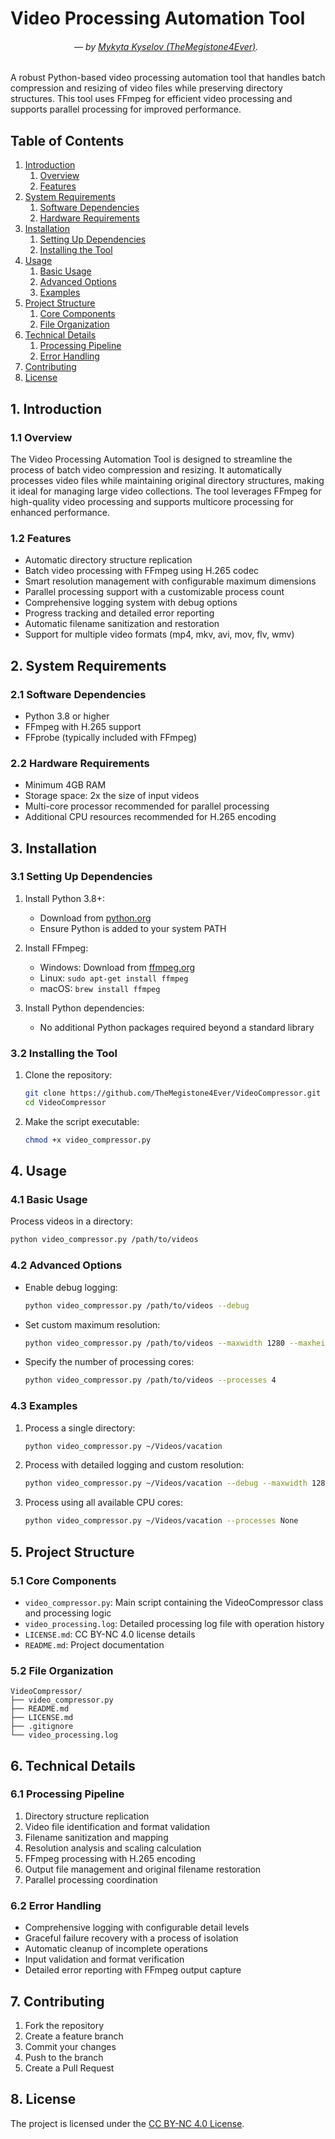 # Video Processing Automation Tool

###### &emsp;&emsp;&emsp;&emsp;&emsp;&emsp;&emsp; — by [Mykyta Kyselov (TheMegistone4Ever)](https://github.com/TheMegistone4Ever).

A robust Python-based video processing automation tool that handles batch compression and resizing of video files while
preserving directory structures.
This tool uses FFmpeg for efficient video processing and supports parallel processing
for improved performance.

## Table of Contents

1. [Introduction](#1-introduction)
    1. [Overview](#11-overview)
    2. [Features](#12-features)
2. [System Requirements](#2-system-requirements)
    1. [Software Dependencies](#21-software-dependencies)
    2. [Hardware Requirements](#22-hardware-requirements)
3. [Installation](#3-installation)
    1. [Setting Up Dependencies](#31-setting-up-dependencies)
    2. [Installing the Tool](#32-installing-the-tool)
4. [Usage](#4-usage)
    1. [Basic Usage](#41-basic-usage)
    2. [Advanced Options](#42-advanced-options)
    3. [Examples](#43-examples)
5. [Project Structure](#5-project-structure)
    1. [Core Components](#51-core-components)
    2. [File Organization](#52-file-organization)
6. [Technical Details](#6-technical-details)
    1. [Processing Pipeline](#61-processing-pipeline)
    2. [Error Handling](#62-error-handling)
7. [Contributing](#7-contributing)
8. [License](#8-license)

## 1. Introduction

### 1.1 Overview

The Video Processing Automation Tool is designed to streamline the process of batch video compression and resizing. It
automatically processes video files while maintaining original directory structures, making it ideal for managing large
video collections. The tool leverages FFmpeg for high-quality video processing and supports multicore processing for
enhanced performance.

### 1.2 Features

- Automatic directory structure replication
- Batch video processing with FFmpeg using H.265 codec
- Smart resolution management with configurable maximum dimensions
- Parallel processing support with a customizable process count
- Comprehensive logging system with debug options
- Progress tracking and detailed error reporting
- Automatic filename sanitization and restoration
- Support for multiple video formats (mp4, mkv, avi, mov, flv, wmv)

## 2. System Requirements

### 2.1 Software Dependencies

- Python 3.8 or higher
- FFmpeg with H.265 support
- FFprobe (typically included with FFmpeg)

### 2.2 Hardware Requirements

- Minimum 4GB RAM
- Storage space: 2x the size of input videos
- Multi-core processor recommended for parallel processing
- Additional CPU resources recommended for H.265 encoding

## 3. Installation

### 3.1 Setting Up Dependencies

1. Install Python 3.8+:
    - Download from [python.org](https://python.org)
    - Ensure Python is added to your system PATH

2. Install FFmpeg:
    - Windows: Download from [ffmpeg.org](https://ffmpeg.org)
    - Linux: `sudo apt-get install ffmpeg`
    - macOS: `brew install ffmpeg`

3. Install Python dependencies:
    - No additional Python packages required beyond a standard library

### 3.2 Installing the Tool

1. Clone the repository:
   ```bash
   git clone https://github.com/TheMegistone4Ever/VideoCompressor.git
   cd VideoCompressor
   ```

2. Make the script executable:
   ```bash
   chmod +x video_compressor.py
   ```

## 4. Usage

### 4.1 Basic Usage

Process videos in a directory:

```bash
python video_compressor.py /path/to/videos
```

### 4.2 Advanced Options

- Enable debug logging:
  ```bash
  python video_compressor.py /path/to/videos --debug
  ```

- Set custom maximum resolution:
  ```bash
  python video_compressor.py /path/to/videos --maxwidth 1280 --maxheight 720
  ```

- Specify the number of processing cores:
  ```bash
  python video_compressor.py /path/to/videos --processes 4
  ```

### 4.3 Examples

1. Process a single directory:
   ```bash
   python video_compressor.py ~/Videos/vacation
   ```

2. Process with detailed logging and custom resolution:
   ```bash
   python video_compressor.py ~/Videos/vacation --debug --maxwidth 1280 --maxheight 720
   ```

3. Process using all available CPU cores:
   ```bash
   python video_compressor.py ~/Videos/vacation --processes None
   ```

## 5. Project Structure

### 5.1 Core Components

- `video_compressor.py`: Main script containing the VideoCompressor class and processing logic
- `video_processing.log`: Detailed processing log file with operation history
- `LICENSE.md`: CC BY-NC 4.0 license details
- `README.md`: Project documentation

### 5.2 File Organization

```
VideoCompressor/
├── video_compressor.py
├── README.md
├── LICENSE.md
├── .gitignore
└── video_processing.log
```

## 6. Technical Details

### 6.1 Processing Pipeline

1. Directory structure replication
2. Video file identification and format validation
3. Filename sanitization and mapping
4. Resolution analysis and scaling calculation
5. FFmpeg processing with H.265 encoding
6. Output file management and original filename restoration
7. Parallel processing coordination

### 6.2 Error Handling

- Comprehensive logging with configurable detail levels
- Graceful failure recovery with a process of isolation
- Automatic cleanup of incomplete operations
- Input validation and format verification
- Detailed error reporting with FFmpeg output capture

## 7. Contributing

1. Fork the repository
2. Create a feature branch
3. Commit your changes
4. Push to the branch
5. Create a Pull Request

## 8. License

The project is licensed under the [CC BY-NC 4.0 License](LICENSE.md).
